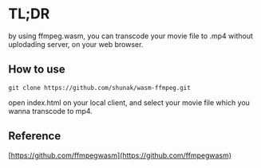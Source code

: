 # TL;DR
by using ffmpeg.wasm, you can transcode your movie file to .mp4 without uplodading server, on your web browser.

## How to use

```
git clone https://github.com/shunak/wasm-ffmpeg.git
```
open index.html on your local client, and select your movie file which you wanna transcode to mp4.

## Reference
[https://github.com/ffmpegwasm](https://github.com/ffmpegwasm)
